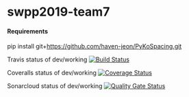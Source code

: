 # swpp2019-team7

#### Requirements
pip install git+https://github.com/haven-jeon/PyKoSpacing.git

Travis status of dev/working
[![Build Status](https://travis-ci.org/swsnu/swpp2019-team7.svg?branch=dev%2Fworking)](https://travis-ci.org/swsnu/swpp2019-team7)

Coveralls status of dev/working
[![Coverage Status](https://coveralls.io/repos/github/swsnu/swpp2019-team7/badge.svg?branch=dev/working_travis)](https://coveralls.io/github/swsnu/swpp2019-team7?branch=dev/working_travis)

Sonarcloud status of dev/working
[![Quality Gate Status](https://sonarcloud.io/api/project_badges/measure?project=swsnu_swpp2019-team7&metric=alert_status)](https://sonarcloud.io/dashboard?id=swsnu_swpp2019-team7)
